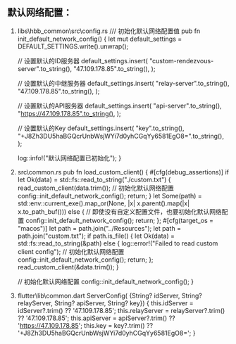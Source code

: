 ## 默认网络配置：
1. libs\hbb_common\src\config.rs
    /// 初始化默认网络配置值
pub fn init_default_network_config() {
    let mut default_settings = DEFAULT_SETTINGS.write().unwrap();
    
    // 设置默认的ID服务器
    default_settings.insert(
        "custom-rendezvous-server".to_string(),
        "47.109.178.85".to_string(),
    );
    
    // 设置默认的中继服务器
    default_settings.insert(
        "relay-server".to_string(),
        "47.109.178.85".to_string(),
    );
    
    // 设置默认的API服务器
    default_settings.insert(
        "api-server".to_string(),
        "https://47.109.178.85".to_string(),
    );
    
    // 设置默认的Key
    default_settings.insert(
        "key".to_string(),
        "+J8Zh3DU5haBGQcrUnbWsjWYi7d0yhCGqYy6581EgO8=".to_string(),
    );
    
    log::info!("默认网络配置已初始化");
}
2. src\common.rs
pub fn load_custom_client() {
    #[cfg(debug_assertions)]
    if let Ok(data) = std::fs::read_to_string("./custom.txt") {
        read_custom_client(data.trim());
        // 初始化默认网络配置
        config::init_default_network_config();
        return;
    }
    let Some(path) = std::env::current_exe().map_or(None, |x| x.parent().map(|x| x.to_path_buf()))
    else {
        // 即使没有自定义配置文件，也要初始化默认网络配置
        config::init_default_network_config();
        return;
    };
    #[cfg(target_os = "macos")]
    let path = path.join("../Resources");
    let path = path.join("custom.txt");
    if path.is_file() {
        let Ok(data) = std::fs::read_to_string(&path) else {
            log::error!("Failed to read custom client config");
            // 初始化默认网络配置
            config::init_default_network_config();
            return;
        };
        read_custom_client(&data.trim());
    }
    
    // 初始化默认网络配置
    config::init_default_network_config();
}
3. flutter\lib\common.dart
ServerConfig(
      {String? idServer, String? relayServer, String? apiServer, String? key}) {
    this.idServer = idServer?.trim() ?? '47.109.178.85';
    this.relayServer = relayServer?.trim() ?? '47.109.178.85';
    this.apiServer = apiServer?.trim() ?? 'https://47.109.178.85';
    this.key = key?.trim() ?? '+J8Zh3DU5haBGQcrUnbWsjWYi7d0yhCGqYy6581EgO8=';
  }